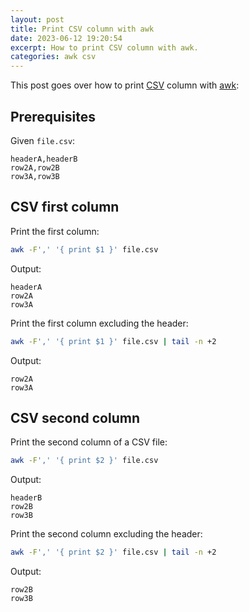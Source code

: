```yaml
---
layout: post
title: Print CSV column with awk
date: 2023-06-12 19:20:54
excerpt: How to print CSV column with awk.
categories: awk csv
---
```


This post goes over how to print [CSV](https://wikipedia.org/wiki/Comma-separated_values) column with [awk](https://wikipedia.org/wiki/AWK):

## Prerequisites

Given `file.csv`:

```
headerA,headerB
row2A,row2B
row3A,row3B
```

## CSV first column

Print the first column:

```sh
awk -F',' '{ print $1 }' file.csv
```

Output:

```
headerA
row2A
row3A
```

Print the first column excluding the header:

```sh
awk -F',' '{ print $1 }' file.csv | tail -n +2
```

Output:

```
row2A
row3A
```

## CSV second column

Print the second column of a CSV file:

```sh
awk -F',' '{ print $2 }' file.csv
```

Output:

```
headerB
row2B
row3B
```

Print the second column excluding the header:

```sh
awk -F',' '{ print $2 }' file.csv | tail -n +2
```

Output:

```
row2B
row3B
```
